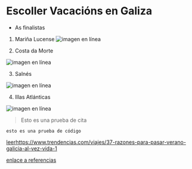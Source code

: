 # Escoller Vacacións en Galiza
* As finalistas

1. Mariña Lucense
![imagen en línea](https://www.65ymas.com/uploads/s1/58/60/1/bigstock-playa-las-catedrales-catedrais-262817350-1.jpeg)

2. Costa da Morte

![imagen en línea](https://www.visitacostadamorte.com/archivos/playa-de-corbeiro-1504862103.jpg)


3. Salnés

![imagen en línea](https://www.hola.com/imagenes/viajes/20190816147503/lanzada-playa-pontevedra-galicia/0-709-974/lanzada-ermitaa-a.jpg)


4. Illas Atlánticas
 
 ![imagen en línea](https://www.islascies.eu/uploads/1/5/2/2/15227634/playa-rodas-islas-cies-galicia-1_orig.jpeg)


>Esto es una prueba de cita 

```
esto es una prueba de código
```
[leer](https://www.trendencias.com/viajes/37-razones-para-pasar-verano-galicia-al-vez-vida-1)https://www.trendencias.com/viajes/37-razones-para-pasar-verano-galicia-al-vez-vida-1

[enlace a referencias](referencias.md)


